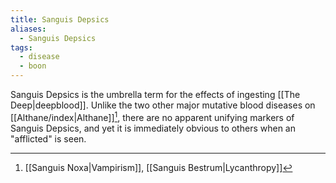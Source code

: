 ```yaml
---
title: Sanguis Depsics
aliases:
  - Sanguis Depsics
tags:
  - disease
  - boon
---
```

Sanguis Depsics is the umbrella term for the effects of ingesting [[The Deep|deepblood]]. Unlike the two other major mutative blood diseases on [[Althane/index|Althane]][^1], there are no apparent unifying markers of Sanguis Depsics, and yet it is immediately obvious to others when an "afflicted" is seen.

[^1]: [[Sanguis Noxa|Vampirism]], [[Sanguis Bestrum|Lycanthropy]]
